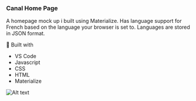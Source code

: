 ### Canal Home Page

A homepage mock up i built using Materialize. Has language support for French based on the language your browser is set to. Languages are stored in JSON format. 

🔧 Built with
* VS Code
* Javascript
* CSS 
* HTML
* Materialize


![Alt text](img/readmeimage.PNG?raw=true "Optional Title")

